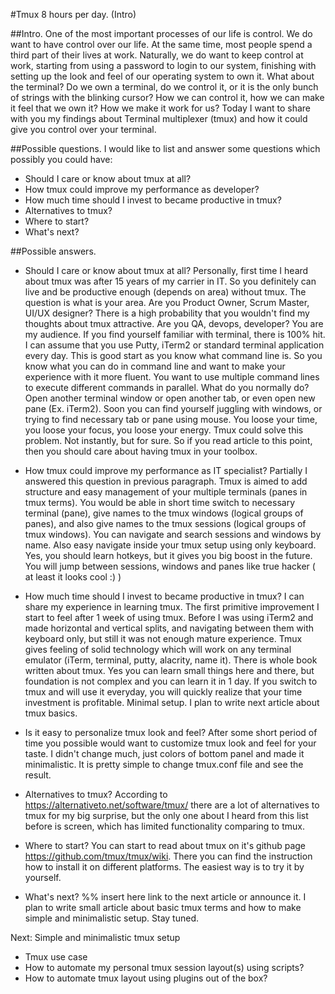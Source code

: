 #Tmux 8 hours per day. (Intro)


##Intro.
One of the most important processes of our life is control. 
We do want to have control over our life.
At the same time, most people spend a third part of their lives at work. 
Naturally, we do want to keep control at work, starting from using a password 
to login to our system, finishing with setting up the look and feel of our 
operating system to own it.  What about the terminal? Do we own a terminal, do 
we control it, or it is the only bunch of strings with the blinking cursor?
How we can control it, how we can make it feel that we own it? How we make it
work for us?
Today I want to share with you my findings about Terminal multiplexer (tmux) and
how it could give you control over your terminal.

##Possible questions.
I would like to list and answer some questions which possibly you could have:
- Should I care or know about tmux at all?
- How tmux could improve my performance as developer?
- How much time should I invest to became productive in tmux?
- Alternatives to tmux?
- Where to start? 
- What's next?

##Possible answers.
- Should I care or know about tmux at all?
Personally, first time I heard about tmux was after 15 years of my carrier in IT. So
you definitely can live and be productive enough (depends on area) without tmux.
The question is what is your area. Are you Product Owner,
Scrum Master, UI/UX designer? There is a high probability that you wouldn't find my
thoughts about tmux attractive. Are you QA, devops, developer? You are my
audience. If you find yourself familiar with terminal, there is 100% hit.
I can assume that you use Putty, iTerm2 or standard terminal application every
day. This is good start as you know what command line is. So you know what you
can do in command line and want to make your experience with it more fluent. You
want to use multiple command lines to execute different commands in parallel.
What do you normally do? Open another terminal window or open another tab, or even
open new pane (Ex. iTerm2). Soon you can find yourself juggling with windows, or
trying to find necessary tab or pane using mouse. You loose your time, you loose
your focus, you loose your energy.
Tmux could solve this problem. Not instantly, but for sure.
So if you read article to this point, then you should care about having tmux in
your toolbox.

- How tmux could improve my performance as IT specialist?
Partially I answered this question in previous paragraph. 
Tmux is aimed to add structure and easy management of your multiple
terminals (panes in tmux terms).
You would be able in short time switch to necessary terminal (pane), give names
to the tmux windows (logical groups of panes), and also give names to the tmux
sessions (logical groups of tmux windows). You can navigate and search sessions
and windows by name. Also easy navigate inside your tmux setup using only
keyboard. Yes, you should learn hotkeys, but it gives you big boost in the
future. You will jump between sessions, windows and panes like true hacker ( at
least it looks cool :) )

- How much time should I invest to became productive in tmux?
I can share my experience in learning tmux. The first primitive improvement I
start to feel after 1 week of using tmux. Before I was using iTerm2 and made
horizontal and vertical splits, and navigating between them with keyboard only,
but still it was not enough mature experience.
Tmux gives feeling of solid technology which will work on any terminal emulator
(iTerm, terminal, putty, alacrity, name it). There is whole book written about
tmux. Yes you can learn small things here and there, but foundation is not
complex and you can learn it in 1 day. If you switch to tmux and will use it
everyday, you will quickly realize that your time investment is profitable.
Minimal setup. I plan to write next article about tmux basics. 

- Is it easy to personalize tmux look and feel?
After some short period of time you possible would want to customize tmux look
and feel for your taste. I didn't change much, just colors of bottom panel and
made it minimalistic. It is pretty simple to change tmux.conf file and see the
result.

- Alternatives to tmux?
According to https://alternativeto.net/software/tmux/ there are a lot of
alternatives to tmux for my big surprise, but the only one about I heard from
this list before is screen, which has limited functionality comparing to tmux.

- Where to start? 
You can start to read about tmux on it's github page
https://github.com/tmux/tmux/wiki. There you can find the instruction how to
install it on different platforms. The easiest way is to try it by yourself.

- What's next?
%% insert here link to the next article or announce it.
I plan to write small article about basic tmux terms and how to make simple and
minimalistic setup. Stay tuned.

Next: Simple and minimalistic tmux setup
- Tmux use case
- How to automate my personal tmux session layout(s) using scripts?
- How to automate tmux layout using plugins out of the box? 

